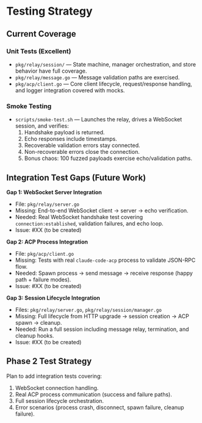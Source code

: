# Testing Strategy

## Current Coverage

### Unit Tests (Excellent)

- `pkg/relay/session/` — State machine, manager orchestration, and store behavior have full coverage.
- `pkg/relay/message.go` — Message validation paths are exercised.
- `pkg/acp/client.go` — Core client lifecycle, request/response handling, and logger integration covered with mocks.

### Smoke Testing

- `scripts/smoke-test.sh` — Launches the relay, drives a WebSocket session, and verifies:
  1. Handshake payload is returned.
  2. Echo responses include timestamps.
  3. Recoverable validation errors stay connected.
  4. Non-recoverable errors close the connection.
  5. Bonus chaos: 100 fuzzed payloads exercise echo/validation paths.

## Integration Test Gaps (Future Work)

**Gap 1: WebSocket Server Integration**
- File: `pkg/relay/server.go`
- Missing: End-to-end WebSocket client → server → echo verification.
- Needed: Real WebSocket handshake test covering `connection:established`, validation failures, and echo loop.
- Issue: #XX (to be created)

**Gap 2: ACP Process Integration**
- File: `pkg/acp/client.go`
- Missing: Tests with real `claude-code-acp` process to validate JSON-RPC flow.
- Needed: Spawn process → send message → receive response (happy path + failure modes).
- Issue: #XX (to be created)

**Gap 3: Session Lifecycle Integration**
- Files: `pkg/relay/server.go`, `pkg/relay/session/manager.go`
- Missing: Full lifecycle from HTTP upgrade → session creation → ACP spawn → cleanup.
- Needed: Run a full session including message relay, termination, and cleanup hooks.
- Issue: #XX (to be created)

## Phase 2 Test Strategy

Plan to add integration tests covering:

1. WebSocket connection handling.
2. Real ACP process communication (success and failure paths).
3. Full session lifecycle orchestration.
4. Error scenarios (process crash, disconnect, spawn failure, cleanup failure).
